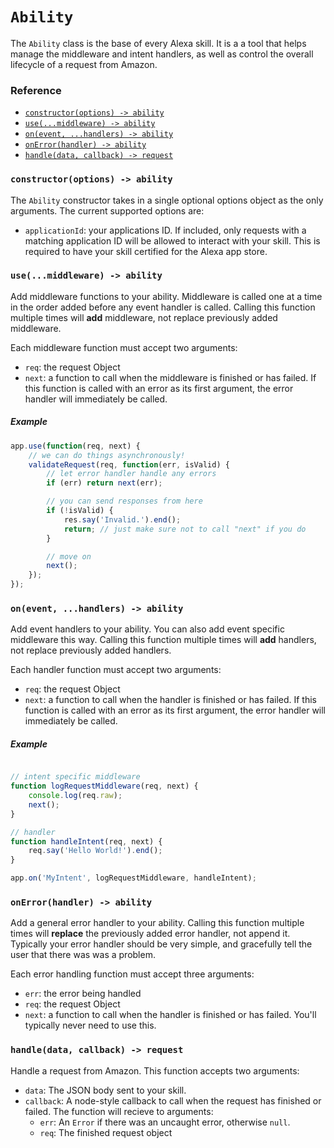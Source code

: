 # `Ability`

The `Ability` class is the base of every Alexa skill. It is a a tool
that helps manage the middleware and intent handlers, as well as control
the overall lifecycle of a request from Amazon.

### Reference
 - [`constructor(options) -> ability`](#constructoroptions---ability)
 - [`use(...middleware) -> ability`](#usemiddleware---ability)
 - [`on(event, ...handlers) -> ability`](#onevent-handlers---ability)
 - [`onError(handler) -> ability`](#onerrorhandler---ability)
 - [`handle(data, callback) -> request`](#handledata-callback---request)


### `constructor(options) -> ability`
The `Ability` constructor takes in a single optional options object as the
only arguments. The current supported options are:
 - `applicationId`: your applications ID. If included, only requests with a
    matching application ID will be allowed to interact with your skill. This
    is required to have your skill certified for the Alexa app store.


### `use(...middleware) -> ability`
Add middleware functions to your ability. Middleware is called one at a time
in the order added before any event handler is called. Calling this function
multiple times will __add__ middleware, not replace previously added middleware.

Each middleware function must accept two arguments:
 - `req`: the request Object
 - `next`: a function to call when the middleware is finished or has failed. If
    this function is called with an error as its first argument, the error handler
    will immediately be called.

##### Example
```js
app.use(function(req, next) {
    // we can do things asynchronously!
    validateRequest(req, function(err, isValid) {
        // let error handler handle any errors
        if (err) return next(err);

        // you can send responses from here
        if (!isValid) {
            res.say('Invalid.').end();
            return; // just make sure not to call "next" if you do
        }

        // move on
        next();
    });
});
```


### `on(event, ...handlers) -> ability`
Add event handlers to your ability. You can also add event specific middleware
this way. Calling this function multiple times will __add__ handlers, not replace
previously added handlers.

Each handler function must accept two arguments:
 - `req`: the request Object
 - `next`: a function to call when the handler is finished or has failed. If this
   function is called with an error as its first argument, the error handler will
   immediately be called.

##### Example
```js

// intent specific middleware
function logRequestMiddleware(req, next) {
    console.log(req.raw);
    next();
}

// handler
function handleIntent(req, next) {
    req.say('Hello World!').end();
}

app.on('MyIntent', logRequestMiddleware, handleIntent);
```


### `onError(handler) -> ability`
Add a general error handler to your ability. Calling this function multiple times
will __replace__ the previously added error handler, not append it. Typically your
error handler should be very simple, and gracefully tell the user that there was was
a problem.

Each error handling function must accept three arguments:
 - `err`: the error being handled
 - `req`: the request Object
 - `next`: a function to call when the handler is finished or has failed. You'll
   typically never need to use this.


### `handle(data, callback) -> request`
Handle a request from Amazon. This function accepts two arguments:
 - `data`: The JSON body sent to your skill.
 - `callback`: A node-style callback to call when the request has finished or failed.
   The function will recieve to arguments:
   - `err`: An `Error` if there was an uncaught error, otherwise `null`.
   - `req`: The finished request object
